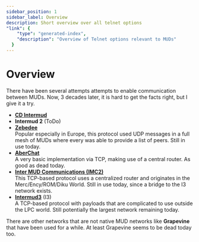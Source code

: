 ```yaml
---
sidebar_position: 1
sidebar_label: Overview
description: Short overview over all telnet options
"link": {
    "type": "generated-index",
    "description": "Overview of Telnet options relevant to MUDs"
  }
---
```

# Overview

There have been several attempts attempts to enable communication between MUDs. 
Now, 3 decades later, it is hard to get the facts right, but I give it a try.

- **[CD Intermud](cd_intermud)**
- **Intermud 2** (ToDo)
- **[Zebedee](zebedee)**<br/>
  Popular especially in Europe, this protocol used UDP messages in a full mesh 
  of MUDs where every was able to provide a list of peers. Still in use today.
- **[AberChat](aberchat)**<br/>
  A very basic implementation via TCP, making use of a central router. As good
  as dead today.
- **[Inter MUD Communications (IMC2)](imc2.md)**<br/>
  This TCP-based protocol uses a centralized router and originates in the 
  Merc/Ency/ROM/Diku World. Still in use today, since a bridge to the I3
  network exists.
- **[Intermud3](intermud3)** (I3)<br/>
  A TCP-based protocol with payloads that are complicated to use outside the LPC
  world. Still potentially the largest network remaining today.
  
There are other networks that are not native MUD networks like **Grapevine** that have been used for a while. 
At least Grapevine seems to be dead today too.